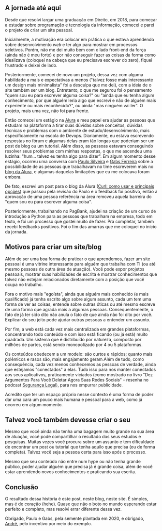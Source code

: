 ## A jornada até aqui

Desde que resolvi largar uma graduação em Direito, em 2018, para começar a estudar sobre programação e tecnologia da informação, comecei e parei o projeto de criar um site pessoal.

Inicialmente, a motivação era colocar em prática o que estava aprendendo sobre desenvolvimento _web_ e ter algo para mostrar em processos seletivos. Porém, não me dei muito bem com o lado front-end da força (ainda não é meu forte) e por não conseguir fazer as coisas da forma como idealizava (coloquei na cabeça que eu precisava escrever do zero), fiquei frustrado e deixei de lado.

Posteriormente, comecei de novo um projeto, dessa vez com alguma habilidade a mais e expectativas a menos ("talvez fosse mais interessante um design mais minimalista" foi a desculpa que me dei), com a ideia de o site também ser um blog. Entretanto, o que me segurou foi o pensamento "quem sou eu para escrever alguma coisa?" ou "ainda que eu tenha algum conhecimento, por que alguém leria algo que escrevi e não de alguém mais experiente ou mais reconhecido?", ou ainda "mas ninguém vai ler". O projeto, mais uma vez, não foi para frente.

Então comecei um estágio na [Alura](https://www.alura.com.br/) e meu papel era ajudar as pessoas que estudam na plataforma a tirar suas dúvidas sobre conceitos, dúvidas técnicas e problemas com o ambiente de estudo/desenvolvimento, mais especificamente na escola de Devops. Diariamente, eu estava escrevendo respostas no fórum e algumas delas eram tão longas que poderiam ser um post de blog ou um tutorial. Além disso, as pessoas estavam conseguindo resolver seus problemas com minhas respostas, o que me ascendeu uma luzinha: "hum... talvez eu tenha algo para dizer". Em algum momento desse estágio, ocorreu uma conversa com [Paulo Silveira](https://www.linkedin.com/in/paulosilveira/) e [Gabs Ferreira](https://www.linkedin.com/in/gabsferreira/) sobre a possibilidade de as pessoas que trabalhavam no time escreverem mais no [blog da Alura](https://www.alura.com.br/artigos), e algumas daquelas limitações que eu me colocava foram embora.

De fato, escrevi um post para o blog da Alura ([Curl: como usar e principais opções](https://www.alura.com.br/artigos/curl-como-usar)) que passou pela revisão do Paulo e o feedback foi positivo, então a aprovação de uma pessoa referência na área removeu aquela barreira do "quem sou eu para escrever alguma coisa".

Posteriormente, trabalhando no PagBank, ajudei na criação de um curso de introdução a Python para as pessoas que trabalham na empresa, todo em texto, e foi um processo que gostei muito de fazer. Pra completar, também recebi feedbacks positivos. Foi o fim das amarras que me coloquei no início da jornada.

## Motivos para criar um site/blog

Além de ser uma boa forma de praticar o que aprendemos, fazer um site pessoal é uma vitrine interessante para alguém que trabalha com TI (ou até mesmo pessoas de outra área de atuação). Você pode expor projetos pessoais, mostrar suas habilidades de escrita e mostrar conhecimentos que talvez não estejam relacionados diretamente com a posição que você ocupa no trabalho.

Fora o motivo mais "egoísta", ainda que alguém mais conhecido (e mais qualificado) já tenha escrito algo sobre algum assunto, cada um tem uma forma de ver as coisas, entende sobre outras óticas ou até mesmo escreve de uma forma que agrada mais a algumas pessoas. Consequentemente, o fato de já ter sido dito não anula o fato de que ainda não foi dito por você. Explicar do seu jeito pode ajudar outras pessoas a entender um assunto.

Por fim, a web está cada vez mais centralizada em grandes plataformas, concentrando todo conteúdo e com isso está ficando (ou já está) muito quadrada. Um sistema que é distribuído por natureza, composto por milhões de partes, está sendo monopolizado por 4 ou 5 plataformas.

Os conteúdos obedecem a um modelo: são curtos e rápidos; quanto mais polêmicos e rasos são, mais engajamento geram.Além de tudo, como consequência, cada vez menos conhecemos as pessoas de verdade, ainda que estejamos "conectados" a elas. Tudo isso para nos manter conectados aos seus aplicativos, praticamente viciados (como mostrado no livro "Dez Argumentos Para Você Deletar Agora Suas Redes Sociais" - resenha no podcast [Segurança Legal](https://www.segurancalegal.com/2019/04/episodio-195-dez-argumentos-para-voce-deletar-agora-suas-redes-sociais/)), para nos empurrar publicidade.

Acredito que ter um espaço próprio nesse contexto é uma forma de poder dar uma cara um pouco mais humana e pessoal para a web, como já ocorreu em algum momento.

## Talvez você também devesse criar o seu

Mesmo que você ainda não tenha uma bagagem muito grande na sua área de atuação, você pode compartilhar o resultado dos seus estudos e pesquisas. Muitas vezes você procura sobre um assunto e tem dificuldade de encontrar um post ou tutorial que tenha aquilo que precisa (ou de forma completa). Talvez você seja a pessoa certa para isso após o processo.

Mesmo que seu conteúdo não entre num hype ou não tenha grande público, poder ajudar alguém que precisa já é grande coisa, além de você estar aprendendo novos conhecimentos e praticando sua escrita.

## Conclusão

O resultado dessa história é este post, neste blog, neste site. É simples, mas é de coração (hehe). Quase que não o boto no mundo esperando estar perfeito e completo, mas resolvi errar diferente dessa vez.

Obrigado, Paulo e Gabs, pela semente plantada em 2020, e obrigado, [André](https://www.linkedin.com/in/silva-andrre/), pelo incentivo por meio do exemplo.
